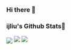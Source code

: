 ### Hi there 👋

<h3 id ="stats">ijliu's Github Stats👋</h3>

<p>
<img align="center" src="http://github-profile-summary-cards.vercel.app/api/cards/profile-details?username=ijliu&theme=solarized"/>
<img src="https://github-readme-stats.vercel.app/api?username=ijliu&show_icons=true&count_private=true&theme=solarized-light">
<img src="https://github-readme-stats.vercel.app/api/top-langs/?username=ijliu&theme=solarized-light&layout=compact&hide=html,javascript">
<p>
